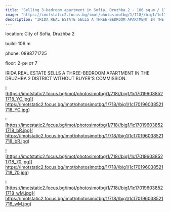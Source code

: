 ```yaml
---
title: "Selling 3-bedroom apartment in Sofia, Druzhba 2 - 106 sq.m / 178000 EUR :: imot.bg Advertisement."
image: "https://imotstatic2.focus.bg/imot/photosimotbg/1/718//big1/1c170196038521718_tI.jpg"
description: "IRIDA REAL ESTATE SELLS A THREE-BEDROOM APARTMENT IN THE DRUZHBA 2 DISTRICT WITHOUT BUYER'S COMMISSION."
---
```


location: City of Sofia, Druzhba 2

build: 106 m

phone: 0898771725

floor: 2-ри от 7

IRIDA REAL ESTATE SELLS A THREE-BEDROOM APARTMENT IN THE DRUZHBA 2 DISTRICT WITHOUT BUYER'S COMMISSION.


![https://imotstatic2.focus.bg/imot/photosimotbg/1/718//big1/1c170196038521718_YC.jpg]( https://imotstatic2.focus.bg/imot/photosimotbg/1/718//big1/1c170196038521718_YC.jpg)


![https://imotstatic2.focus.bg/imot/photosimotbg/1/718//big1/1c170196038521718_bR.jpg]( https://imotstatic2.focus.bg/imot/photosimotbg/1/718//big1/1c170196038521718_bR.jpg)


![https://imotstatic2.focus.bg/imot/photosimotbg/1/718//big1/1c170196038521718_70.jpg]( https://imotstatic2.focus.bg/imot/photosimotbg/1/718//big1/1c170196038521718_70.jpg)


![https://imotstatic2.focus.bg/imot/photosimotbg/1/718//big1/1c170196038521718_wM.jpg]( https://imotstatic2.focus.bg/imot/photosimotbg/1/718//big1/1c170196038521718_wM.jpg)


